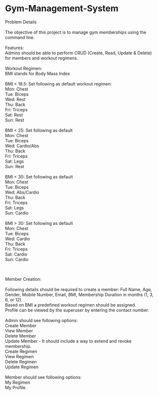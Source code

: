 # Gym-Management-System

Problem Details <br><br>
The objective of this project is to manage gym memberships using the command line. <br><br>
Features:<br>
Admins should be able to perform CRUD (Create, Read, Update & Delete) for members and workout regimens.<br><br>
Workout Regimen:<br>
BMI stands for Body Mass Index<br><br>
BMI < 18.5: Set following as default workout regimen:<br>
Mon: Chest<br>
Tue: Biceps<br>
Wed: Rest<br>
Thu: Back<br>
Fri: Triceps<br>
Sat: Rest<br>
Sun: Rest<br><br>
BMI < 25: Set following as default <br>
Mon: Chest<br>
Tue: Biceps<br>
Wed: Cardio/Abs<br>
Thu: Back<br>
Fri: Triceps<br>
Sat: Legs<br>
Sun: Rest<br><br>
 BMI < 30: Set following as default <br>
Mon: Chest<br>
Tue: Biceps<br>
Wed: Abs/Cardio<br>
Thu: Back<br>
Fri: Triceps<br>
Sat: Legs<br>
Sun: Cardio<br><br>
BMI > 30: Set following as default <br>
Mon: Chest<br>
Tue: Biceps<br>
Wed: Cardio<br>
Thu: Back<br>
Fri: Triceps<br>
Sat: Cardio<br>
Sun: Cardio<br><br><br>

 Member Creation:<br><br>
Following details should be required to create a member: Full Name, Age, Gender, Mobile Number, Email, BMI, Membership Duration in months (1, 3, 6, or 12).<br>
Based on BMI a predefined workout regimen should be assigned.<br>
Profile can be viewed by the superuser by entering the contact number.<br><br>
Admin should see  following options:<br>
Create Member<br>
View Member<br>
Delete Member<br>
Update Member - It should include a way to extend and revoke membership.<br>
Create Regimen<br>
View Regimen <br>
Delete Regimen<br>
Update Regimen<br><br>
Member should see following options:<br>
My Regimen<br>
My Profile.<br>
